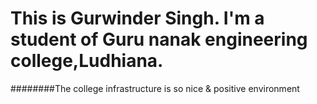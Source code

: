 # This is Gurwinder Singh. I'm a student of Guru nanak engineering college,Ludhiana.
########The college infrastructure is so nice & positive environment 
